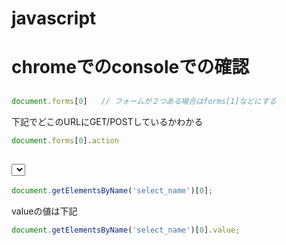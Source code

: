 # javascript

# chromeでのconsoleでの確認

## <form>

```javascript
document.forms[0]   // フォームが２つある場合はforms[1]などにする
```

下記でどこのURLにGET/POSTしているかわかる

```javascript
document.forms[0].action
```


## <select>

```javascript
document.getElementsByName('select_name')[0];
```

valueの値は下記

```javascript
document.getElementsByName('select_name')[0].value;
```